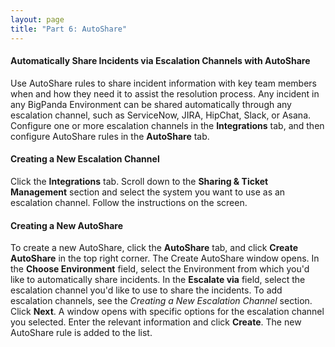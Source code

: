```yaml
---
layout: page
title: "Part 6: AutoShare"
---
```


#### Automatically Share Incidents via Escalation Channels with AutoShare

Use AutoShare rules to share incident information with key team members when and how they need it to assist the resolution process. Any incident in any BigPanda Environment can be shared automatically through any escalation channel, such as ServiceNow, JIRA, HipChat, Slack, or Asana. Configure one or more escalation channels in the **Integrations** tab, and then configure AutoShare rules in the **AutoShare** tab.

#### Creating a New Escalation Channel
Click the **Integrations** tab. Scroll down to the **Sharing & Ticket Management** section and select the system you want to use as an escalation channel. Follow the instructions on the screen.

#### Creating a New AutoShare
To create a new AutoShare, click the **AutoShare** tab, and click **Create AutoShare** in the top right corner. The Create AutoShare window opens. In the **Choose Environment** field, select the Environment from which you'd like to automatically share incidents. In the **Escalate via** field, select the escalation channel you'd like to use to share the incidents. To add escalation channels, see the *Creating a New Escalation Channel* section. Click **Next**. A window opens with specific options for the escalation channel you selected. Enter the relevant information and click **Create**. The new AutoShare rule is added to the list.
